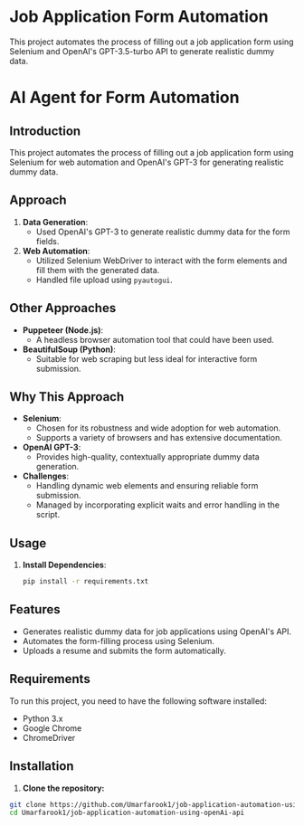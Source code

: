 # Job Application Form Automation

This project automates the process of filling out a job application form using Selenium and OpenAI's GPT-3.5-turbo API to generate realistic dummy data.

# AI Agent for Form Automation

## Introduction
This project automates the process of filling out a job application form using Selenium for web automation and OpenAI's GPT-3 for generating realistic dummy data.

## Approach
1. **Data Generation**:
   - Used OpenAI's GPT-3 to generate realistic dummy data for the form fields.
2. **Web Automation**:
   - Utilized Selenium WebDriver to interact with the form elements and fill them with the generated data.
   - Handled file upload using `pyautogui`.

## Other Approaches
- **Puppeteer (Node.js)**:
  - A headless browser automation tool that could have been used.
- **BeautifulSoup (Python)**:
  - Suitable for web scraping but less ideal for interactive form submission.

## Why This Approach
- **Selenium**:
  - Chosen for its robustness and wide adoption for web automation.
  - Supports a variety of browsers and has extensive documentation.
- **OpenAI GPT-3**:
  - Provides high-quality, contextually appropriate dummy data generation.
- **Challenges**:
  - Handling dynamic web elements and ensuring reliable form submission.
  - Managed by incorporating explicit waits and error handling in the script.

## Usage
1. **Install Dependencies**:
   ```bash
   pip install -r requirements.txt


## Features

- Generates realistic dummy data for job applications using OpenAI's API.
- Automates the form-filling process using Selenium.
- Uploads a resume and submits the form automatically.

## Requirements

To run this project, you need to have the following software installed:

- Python 3.x
- Google Chrome
- ChromeDriver

## Installation

1. **Clone the repository:**

```bash
git clone https://github.com/Umarfarook1/job-application-automation-using-openAi-api.git
cd Umarfarook1/job-application-automation-using-openAi-api
